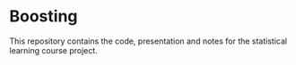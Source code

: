 # Boosting

This repository contains the code, presentation and notes for the statistical learning course project.

